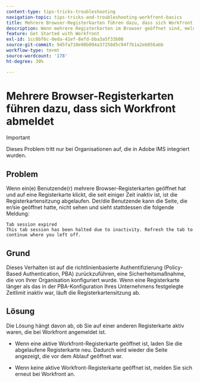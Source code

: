 ```yaml
---
content-type: tips-tricks-troubleshooting
navigation-topic: tips-tricks-and-troubleshooting-workfront-basics
title: Mehrere Browser-Registerkarten führen dazu, dass sich Workfront abmeldet
description: Wenn mehrere Registerkarten im Browser geöffnet sind, meldet sich Workfront möglicherweise automatisch ab.
feature: Get Started with Workfront
exl-id: 1cc8bf6c-0eda-41ef-8efd-bba3a5f33b08
source-git-commit: 945fa710e98b094a37258d5c94f7b1a2eb056abb
workflow-type: tm+mt
source-wordcount: '178'
ht-degree: 30%

---
```


# Mehrere Browser-Registerkarten führen dazu, dass sich Workfront abmeldet

>[!IMPORTANT]
>
>Dieses Problem tritt nur bei Organisationen auf, die in Adobe IMS integriert wurden.

## Problem

Wenn ein(e) Benutzende(r) mehrere Browser-Registerkarten geöffnet hat und auf eine Registerkarte klickt, die seit einiger Zeit inaktiv ist, ist die Registerkartensitzung abgelaufen. Der/die Benutzende kann die Seite, die er/sie geöffnet hatte, nicht sehen und sieht stattdessen die folgende Meldung:

```
Tab session expired
This tab session has been halted due to inactivity. Refresh the tab to continue where you left off.
```

## Grund

Dieses Verhalten ist auf die richtlinienbasierte Authentifizierung (Policy-Based Authentication, PBA) zurückzuführen, eine Sicherheitsmaßnahme, die von Ihrer Organisation konfiguriert wurde. Wenn eine Registerkarte länger als das in der PBA-Konfiguration Ihres Unternehmens festgelegte Zeitlimit inaktiv war, läuft die Registerkartensitzung ab.

## Lösung

Die Lösung hängt davon ab, ob Sie auf einer anderen Registerkarte aktiv waren, die bei Workfront angemeldet ist.

* Wenn eine aktive Workfront-Registerkarte geöffnet ist, laden Sie die abgelaufene Registerkarte neu. Dadurch wird wieder die Seite angezeigt, die vor dem Ablauf geöffnet war.

* Wenn keine aktive Workfront-Registerkarte geöffnet ist, melden Sie sich erneut bei Workfront an.
